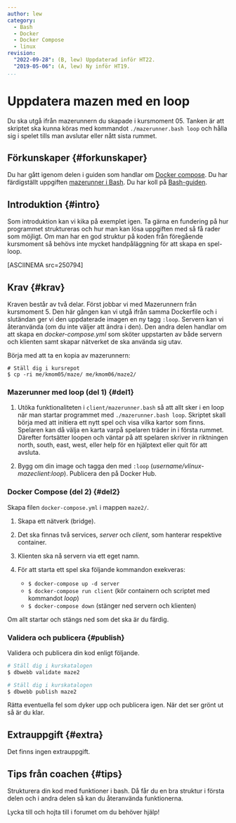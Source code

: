 ```yaml
---
author: lew
category:
  - Bash
  - Docker
  - Docker Compose
  - linux
revision:
  "2022-09-28": (B, lew) Uppdaterad inför HT22.
  "2019-05-06": (A, lew) Ny inför HT19.
...
```


# Uppdatera mazen med en loop

Du ska utgå ifrån mazerunnern du skapade i kursmoment 05. Tanken är att skriptet ska kunna köras med kommandot `./mazerunner.bash loop` och hålla sig i spelet tills man avslutar eller nått sista rummet.

<!--more-->

## Förkunskaper {#forkunskaper}

Du har gått igenom delen i guiden som handlar om [Docker compose](guide/docker/docker-compose).
Du har färdigställt uppgiften [mazerunner i Bash](uppgift/mazerunner-i-bash).
Du har koll på [Bash-guiden](guide/kom-igang-med-bash).

## Introduktion {#intro}

Som introduktion kan vi kika på exemplet igen. Ta gärna en fundering på hur programmet struktureras och hur man kan lösa uppgiften med så få rader som möjligt. Om man har en god struktur på koden från föregående kursmoment så behövs inte mycket handpåläggning för att skapa en spel-loop.

[ASCIINEMA src=250794]

## Krav {#krav}

Kraven består av två delar. Först jobbar vi med Mazerunnern från kursmoment 5. Den här gången kan vi utgå ifrån samma Dockerfile och i slutändan ger vi den uppdaterade imagen en ny tagg `:loop`. Servern kan vi återanvända (om du inte väljer att ändra i den). Den andra delen handlar om att skapa en _docker-compose.yml_ som sköter uppstarten av både servern och klienten samt skapar nätverket de ska använda sig utav.

Börja med att ta en kopia av mazerunnern:

```
# Ställ dig i kursrepot
$ cp -ri me/kmom05/maze/ me/kmom06/maze2/
```

### Mazerunner med loop (del 1) {#del1}

1. Utöka funktionaliteten i `client/mazerunner.bash` så att allt sker i en loop när man startar programmet med `./mazerunner.bash loop`. Skriptet skall börja med att initiera ett nytt spel och visa vilka kartor som finns. Spelaren kan då välja en karta varpå spelaren träder in i första rummet. Därefter fortsätter loopen och väntar på att spelaren skriver in riktningen north, south, east, west, eller help för en hjälptext eller quit för att avsluta.

1. Bygg om din image och tagga den med `:loop` (_username/vlinux-mazeclient:loop_). Publicera den på Docker Hub.

### Docker Compose (del 2) {#del2}

Skapa filen `docker-compose.yml` i mappen `maze2/`.

1. Skapa ett nätverk (bridge).

1. Det ska finnas två services, _server_ och _client_, som hanterar respektive container.

1. Klienten ska nå servern via ett eget namn.

1. För att starta ett spel ska följande kommandon exekveras:
   - `$ docker-compose up -d server`
   - `$ docker-compose run client` (kör containern och scriptet med kommandot _loop_)
   - `$ docker-compose down` (stänger ned servern och klienten)

Om allt startar och stängs ned som det ska är du färdig.

<!-- 1. Servern ska läggas till som en volym. -->

### Validera och publicera {#publish}

Validera och publicera din kod enligt följande.

```bash
# Ställ dig i kurskatalogen
$ dbwebb validate maze2
```

```bash
# Ställ dig i kurskatalogen
$ dbwebb publish maze2
```

Rätta eventuella fel som dyker upp och publicera igen. När det ser grönt ut så är du klar.

## Extrauppgift {#extra}

Det finns ingen extrauppgift.

## Tips från coachen {#tips}

Strukturera din kod med funktioner i bash. Då får du en bra struktur i första delen och i andra delen så kan du återanvända funktionerna.

Lycka till och hojta till i forumet om du behöver hjälp!
